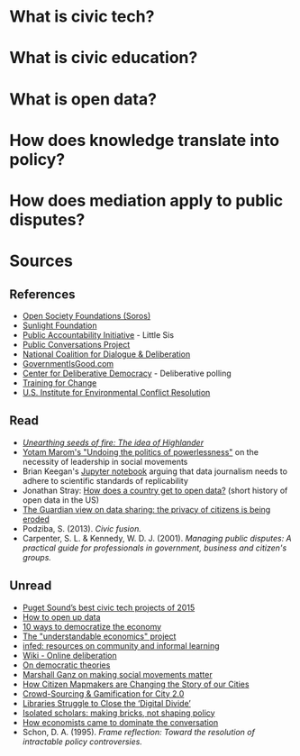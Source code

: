 
# What is civic tech?

# What is civic education?

# What is open data?

# How does knowledge translate into policy?

# How does mediation apply to public disputes?


# Sources

## References

- [Open Society Foundations (Soros)](https://www.opensocietyfoundations.org/about)
- [Sunlight Foundation](http://sunlightfoundation.com/)
- [Public Accountability Initiative](http://public-accountability.org/) - Little Sis
- [Public Conversations Project](http://www.publicconversations.org/)
- [National Coalition for Dialogue & Deliberation](http://ncdd.org/rc/)
- [GovernmentIsGood.com](http://governmentisgood.com/)
- [Center for Deliberative Democracy](http://cdd.stanford.edu/what-is-deliberative-polling/) - Deliberative polling
- [Training for Change](https://www.trainingforchange.org/workshops)
- [U.S. Institute for Environmental Conflict Resolution](http://www.udall.gov/OurPrograms/Institute/Institute.aspx)

## Read
 
- _[Unearthing seeds of fire: The idea of Highlander](http://www.goodreads.com/book/show/825838.Unearthing_Seeds_of_Fire)_
- [Yotam Marom's "Undoing the politics of powerlessness"](https://medium.com/@YotamMarom/undoing-the-politics-of-powerlessness-72931fee5bda#.b956ibevc) on the necessity of leadership in social movements
- Brian Keegan's [Jupyter notebook](http://nbviewer.jupyter.org/github/brianckeegan/Bechdel/blob/master/Bechdel_test.ipynb) arguing that data journalism needs to adhere to scientific standards of replicability
- Jonathan Stray: [How does a country get to open data?](http://www.niemanlab.org/2013/04/how-does-a-country-get-to-open-data-what-taiwan-can-teach-us-about-the-evolution-of-access/) (short history of open data in the US)
- [The Guardian view on data sharing: the privacy of citizens is being eroded](https://www.theguardian.com/commentisfree/2016/oct/16/the-guardian-view-on-data-sharing-the-privacy-of-citizens-is-being-eroded)
- Podziba, S. (2013). _Civic fusion._
- Carpenter, S. L. & Kennedy, W. D. J. (2001). _Managing public disputes: A practical guide for professionals in government, business and citizen's groups._

## Unread

- [Puget Sound’s best civic tech projects of 2015](http://crosscut.com/2015/12/puget-sounds-best-civic-tech-efforts-in-2015/)
- [How to open up data](http://opendatahandbook.org/guide/en/how-to-open-up-data/)
- [10 ways to democratize the economy](http://www.truth-out.org/opinion/item/18908-what-then-can-i-do-ten-steps-toward-transforming-the-system)
- [The "understandable economics" project](http://www.ecnmy.org/learn/)
- [infed: resources on community and informal learning](http://infed.org/mobi/main-index/)
- [Wiki - Online deliberation](https://en.wikipedia.org/wiki/Online_deliberation)
- [On democratic theories](https://philosophynow.org/issues/101/On_Democratic_Theories)
- [Marshall Ganz on making social movements matter](http://billmoyers.com/segment/marshall-ganz-on-making-social-movements-matter/)
- [How Citizen Mapmakers are Changing the Story of our Cities](http://thisbigcity.net/how-citizen-mapmakers-are-changing-the-story-of-our-cities/)
- [Crowd-Sourcing & Gamification for City 2.0](http://thisbigcity.net/future-city-crowd-sourcing-gamification-city-2-0/)
- [Libraries Struggle to Close the ‘Digital Divide’](http://www.nytimes.com/roomfordebate/2012/12/27/do-we-still-need-libraries/libraries-struggle-to-close-the-digital-divide)
- [Isolated scholars: making bricks, not shaping policy](http://www.chronicle.com/article/Isolated-Scholars-Making/151707/)
- [How economists came to dominate the conversation](http://www.nytimes.com/2015/01/24/upshot/how-economists-came-to-dominate-the-conversation.html?_r=2)
- Schon, D. A. (1995). _Frame reflection: Toward the resolution of intractable policy controversies._
